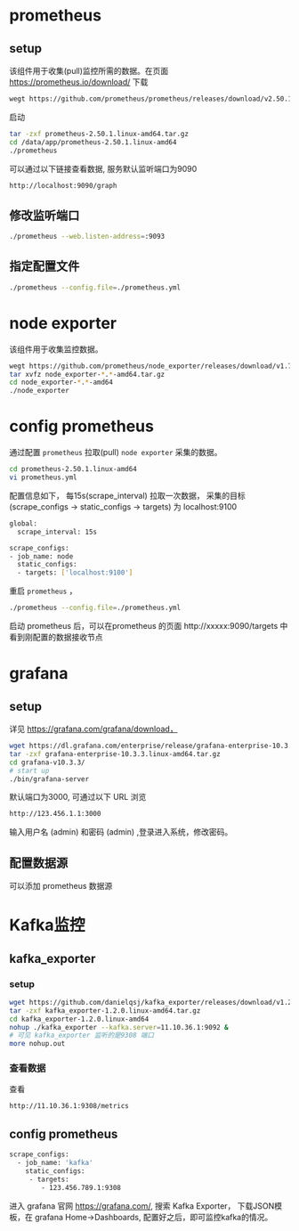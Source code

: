 # prometheus

## setup

该组件用于收集(pull)监控所需的数据。在页面  https://prometheus.io/download/ 下载

```sh
wegt https://github.com/prometheus/prometheus/releases/download/v2.50.1/prometheus-2.50.1.linux-amd64.tar.gz
```

启动

```sh
tar -zxf prometheus-2.50.1.linux-amd64.tar.gz
cd /data/app/prometheus-2.50.1.linux-amd64
./prometheus

```

可以通过以下链接查看数据, 服务默认监听端口为9090

```sh
http://localhost:9090/graph
```

## 修改监听端口

```sh
./prometheus --web.listen-address=:9093
```

## 指定配置文件

```sh
./prometheus --config.file=./prometheus.yml
```



# node exporter

该组件用于收集监控数据。

```sh
wegt https://github.com/prometheus/node_exporter/releases/download/v1.7.0/node_exporter-1.7.0.linux-amd64.tar.gz
tar xvfz node_exporter-*.*-amd64.tar.gz
cd node_exporter-*.*-amd64
./node_exporter
```

# config prometheus

通过配置 `prometheus` 拉取(pull) `node exporter` 采集的数据。

```sh
cd prometheus-2.50.1.linux-amd64
vi prometheus.yml
```

配置信息如下， 每15s(scrape_interval) 拉取一次数据， 采集的目标(scrape_configs -> static_configs -> targets) 为 localhost:9100

```sh
global:
  scrape_interval: 15s

scrape_configs:
- job_name: node
  static_configs:
  - targets: ['localhost:9100']
```

重启 `prometheus` ，

```sh
./prometheus --config.file=./prometheus.yml
```

启动 prometheus 后，可以在prometheus 的页面 http://xxxxx:9090/targets 中看到刚配置的数据接收节点

# grafana

## setup

详见  https://grafana.com/grafana/download，

```sh
wget https://dl.grafana.com/enterprise/release/grafana-enterprise-10.3.3.linux-amd64.tar.gz
tar -zxf grafana-enterprise-10.3.3.linux-amd64.tar.gz
cd grafana-v10.3.3/
# start up
./bin/grafana-server
```

默认端口为3000, 可通过以下 URL 浏览

```sh
http://123.456.1.1:3000
```

输入用户名 (admin) 和密码 (admin) ,登录进入系统，修改密码。

## 配置数据源

可以添加  prometheus 数据源

# Kafka监控

## kafka_exporter

### setup

```sh
wget https://github.com/danielqsj/kafka_exporter/releases/download/v1.2.0/kafka_exporter-1.2.0.linux-amd64.tar.gz
tar -zxf kafka_exporter-1.2.0.linux-amd64.tar.gz
cd kafka_exporter-1.2.0.linux-amd64
nohup ./kafka_exporter --kafka.server=11.10.36.1:9092 &
# 可见 kafka_exporter 监听的是9308 端口
more nohup.out
```

### 查看数据

查看

```sh
http://11.10.36.1:9308/metrics
```

## config prometheus

```sh
scrape_configs:
  - job_name: 'kafka'
    static_configs:
     - targets:
        - 123.456.789.1:9308
```

进入 grafana  官网 https://grafana.com/, 搜索 Kafka Exporter， 下载JSON模板，在 grafana Home->Dashboards, 配置好之后，即可监控kafka的情况。